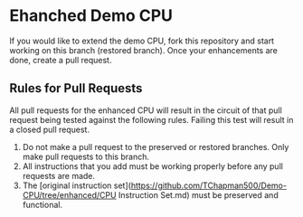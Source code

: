# Ehanched Demo CPU
If you would like to extend the demo CPU, fork this repository and start working on this branch (restored branch).  Once your enhancements are done, create a pull request.

## Rules for Pull Requests
All pull requests for the enhanced CPU will result in the circuit of that pull request being tested against the following rules.  Failing this test will result in a closed pull request.
1.	Do not make a pull request to the preserved or restored branches.  Only make pull requests to this branch.
2.	All instructions that you add must be working properly before any pull requests are made.
3.	The [original instruction set](https://github.com/TChapman500/Demo-CPU/tree/enhanced/CPU Instruction Set.md) must be preserved and functional.

